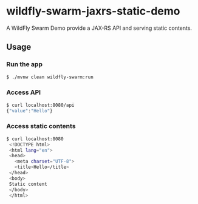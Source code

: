 # wildfly-swarm-jaxrs-static-demo

A WildFly Swarm Demo provide a JAX-RS API and serving static contents.

## Usage

###  Run the app

``` sh
$ ./mvnw clean wildfly-swarm:run
```

### Access API

``` sh
$ curl localhost:8080/api
{"value":"Hello"}
```

### Access static contents

``` sh
$ curl localhost:8080
 <!DOCTYPE html>
 <html lang="en">
 <head>
   <meta charset="UTF-8">
   <title>Hello</title>
 </head>
 <body>
 Static content
 </body>
 </html>
```